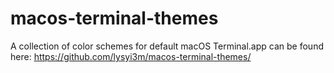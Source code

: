 # macos-terminal-themes

A collection of color schemes for default macOS Terminal.app can be found
here: <https://github.com/lysyi3m/macos-terminal-themes/>
